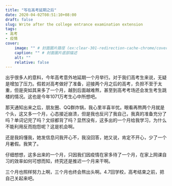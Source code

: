 ```yaml
---
title: "写在高考延期之后"
date: 2020-04-02T08:51:10+08:00
draft: false
slug: Write after the college entrance examination extension
tags:
- 高考
- 疫情
cover:
    image: "" # 封面圖片路径 (ex:clear-301-redirection-cache-chrome/cover.jpg)
    caption: "" # 封面圖片底部描述
    alt: ""
    relative: false
---
```

出乎很多人的意料，今年高考意外地延期一个月举行。对于我们高考生来说，无疑是增加了压力。假若对高考做好了准备，迎接两个月之后的高考，负担不至于太重，但是突如其来多了一个月，越到后面越难熬，甚至到高考考场还会发生考生跳楼的情况。这也是今年1071万考生心中所想吧。

那天通知出来之后，朋友圈、QQ群炸锅，我心里半喜半忧。眼看再熬两个月就是个头，这又多一个月，心态接近崩溃，但是我也反问了我自己，我真的准备充分了吗？单词记完了吗？文综都背了吗？显然没有，这多出的一个月给我学习，为什么不能利用反而抱怨呢？这是机会啊。

还是我妈懂我，她发信息问我开心不，我没回答，她又说，肯定不开心，少了一个月暑假。我笑了。

仔细想想，这多出来的一个月，只因我们因疫情在家多待了一个月，在家上网课自习的效率如何可想而知，终究还是推迟一个月来干啊。

三个月也照样努力上啊，三个月也终会熬出头啊。4.7回学校，高考结束之前，把自己关起来吧。
